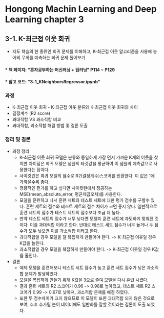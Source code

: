 # Hongong Machin Learning and Deep Learning chapter 3
## 3-1. K-최근접 이웃 회귀
- 지도 학습의 한 종류인 회귀 문제를 이해하고, K-최근접 이웃 알고리즘을 사용해 농어의 무게를 예측하는 회귀 문제 풀어보기
#### * 책 페이지: "혼자공부하는 머신러닝 + 딥러닝" P114 ~ P129
#### * 참고 코드: "3-1_KNeighborsRegressor.ipynb"
### 과정 
-  K-최근접 이웃 회귀 - K-최근접 이웃 분류와 K-최근접 이웃 회귀의 차이
- 결정계수 (R2 score)
- 과대적합 VS 과소적합 비교 
- 과대적합, 과소적합 해결 방법 및 결론 도출
### 정리 및 결론
- 과정 정리 
  - K-최근접 이웃 회귀 모델은 분류와 동일하게 가장 먼저 가까운 K개의 이웃을 찾지만 차이점은 회귀 모델은 샘플의 타깃값을 평균하여 이 샘플의 예측값으로 사용한다는 점이다.
  - 사이킷런은 회귀 모델의 점수로 R2(결정계수)스코어를 반환한다. 이 값은 1에 가까울수록 좋다.
  - 정량적인 편가를 하고 싶다면 사이킷런에서 쟁공하는 MSE(mean_absolute_error, 평균제곱오차)를 사용한다.
  - 모델을 훈련하고 나서 훈련 세트와 테스트 세트에 대한 평가 점수를 구할수 있다. 훈련 세트의 점수와 테스트 세트의 점수 차이가 크면 좋지 않다. 일반적으로 훈련 세트의 점수가 테스트 세트의 점수보다 조금 더 높다.
  - 만약 테스트 세트의 점수가 너무 낮다면 모델이 훈련 세트에 과도하게 맞춰진 것이다. 이를 과대적합 이라고 한다. 반대로 테스트 세트 점수가 너무 높거나 두 점수가 모두 낮으면 이를 과소적합 이라고 한다.
  - 과대적합일 경우 모델을 덜 복잡하게 만들어야 한다. -> K-최근접 이웃일 경우 K값을 늘린다.
  - 과소적합일 경우 모델을 복잡하게 만들어야 한다. -> K-최근접 이웃일 경우 K값을 줄인다.
- 결론
  - 예제 모델을 훈련해보니 테스트 세트 점수가 높고 훈련 세트 점수가 낮은 과소적합 문제가 발생하였다.
  - 모델을 복잡하게 만들기 위해 K값을 3으로 줄여 모델을 다시 훈련 시켰다.
  - 결과 훈련 세트의 R2 스코어가 0.96 -> 0.98로 높아졌고, 테스트 세트 R2 스코어가 0.99 -> 0.97로 낮아져, 과소적합 문제를 해결 하였다.
  - 또한 두 점수차이가 크지 않으므로 이 모델이 또한 과대적합 되지 않은 것으로 보여, 추후 추가될 논어 데이터에도 일반화를 잘할 것이라는 결론이 도출 되었다.
